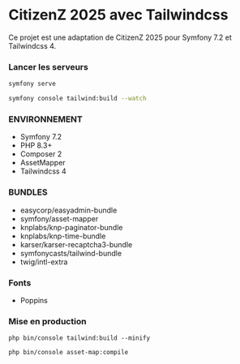 # CitizenZ 2025 avec Tailwindcss
Ce projet est une adaptation de CitizenZ 2025 pour Symfony 7.2 et Tailwindcss 4.

### Lancer les serveurs
```bash
symfony serve
```

```bash
symfony console tailwind:build --watch
```

### ENVIRONNEMENT
* Symfony 7.2
* PHP 8.3+
* Composer 2
* AssetMapper
* Tailwindcss 4

### BUNDLES
* easycorp/easyadmin-bundle
* symfony/asset-mapper
* knplabs/knp-paginator-bundle
* knplabs/knp-time-bundle
* karser/karser-recaptcha3-bundle
* symfonycasts/tailwind-bundle
* twig/intl-extra

### Fonts
* Poppins

### Mise en production
`php bin/console tailwind:build --minify`

`php bin/console asset-map:compile`